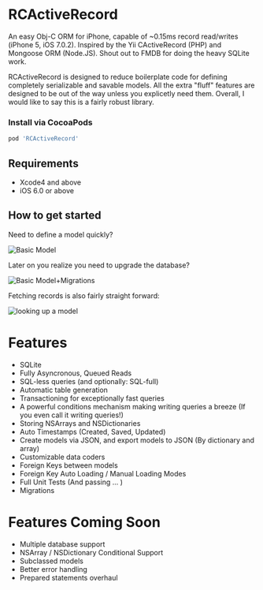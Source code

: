 RCActiveRecord
==============

An easy Obj-C ORM for iPhone, capable of ~0.15ms record read/writes (iPhone 5, iOS 7.0.2). 
Inspired by the Yii CActiveRecord (PHP) and Mongoose ORM (Node.JS). Shout out to FMDB for doing the heavy SQLite work.

RCActiveRecord is designed to reduce boilerplate code for defining completely serializable and savable models. All the extra "fluff" features are designed to be out of the way unless you explicetly need them. Overall, I would like to say this is a fairly robust library.


### Install via CocoaPods
```ruby
pod 'RCActiveRecord'
```

## Requirements

- Xcode4 and above
- iOS 6.0 or above

## How to get started

Need to define a model quickly? 

![Basic Model](http://cl.ly/image/0Q0W070Z1O2G/Screen%20Shot%202014-03-04%20at%2011.19.56%20PM.png "Basic Model")

Later on you realize you need to upgrade the database?


![Basic Model+Migrations](http://cl.ly/image/1H2t1r0x3l12/Screen%20Shot%202014-03-04%20at%2011.20.06%20PM.png "Basic Model+Migrations")

Fetching records is also fairly straight forward:

![looking up a model](http://cl.ly/image/0E0l1O2P1T27/Screen%20Shot%202014-03-04%20at%2011.23.22%20PM.png "Looking up a model")



Features
==========
* SQLite
* Fully Asyncronous, Queued Reads
* SQL-less queries (and optionally: SQL-full)
* Automatic table generation
* Transactioning for exceptionally fast queries
* A powerful conditions mechanism making writing queries a breeze (If you even call it writing queries!)
* Storing NSArrays and NSDictionaries
* Auto Timestamps (Created, Saved, Updated)
* Create models via JSON, and export models to JSON (By dictionary and array)
* Customizable data coders
* Foreign Keys between models
* Foreign Key Auto Loading / Manual Loading Modes
* Full Unit Tests (And passing ... )
* Migrations

Features Coming Soon
==========
* Multiple database support
* NSArray / NSDictionary Conditional Support
* Subclassed models
* Better error handling
* Prepared statements overhaul
